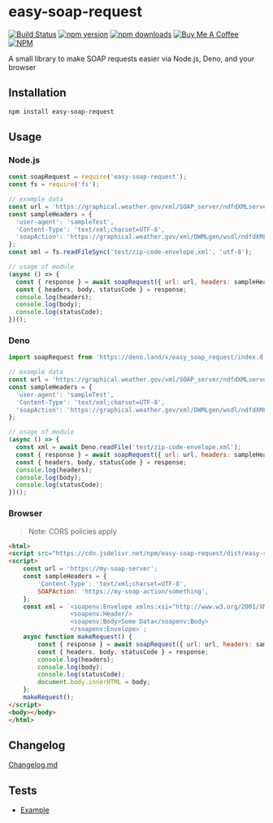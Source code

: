 # easy-soap-request

[![Build Status](https://github.com/circa10a/easy-soap-request/workflows/release/badge.svg)](https://github.com/circa10a/easy-soap-request/actions)
[![npm version](https://img.shields.io/npm/v/easy-soap-request.svg?style=flat-square)](https://www.npmjs.com/package/easy-soap-request)
[![npm downloads](https://img.shields.io/npm/dm/easy-soap-request.svg?style=flat-square)](https://npm-stat.com/charts.html?package=easy-soap-request&from=2018-03-29)
[![Buy Me A Coffee](https://img.shields.io/badge/BuyMeACoffee-Donate-ff813f.svg?logo=CoffeeScript&style=flat-square)](https://www.buymeacoffee.com/caleblemoine)
[![NPM](https://nodei.co/npm/easy-soap-request.png?downloads=true&downloadRank=true&stars=true)](https://nodei.co/npm/easy-soap-request)

A small library to make SOAP requests easier via Node.js, Deno, and your browser

## Installation

```bash
npm install easy-soap-request
```

## Usage

### Node.js

```js
const soapRequest = require('easy-soap-request');
const fs = require('fs');

// example data
const url = 'https://graphical.weather.gov/xml/SOAP_server/ndfdXMLserver.php';
const sampleHeaders = {
  'user-agent': 'sampleTest',
  'Content-Type': 'text/xml;charset=UTF-8',
  'soapAction': 'https://graphical.weather.gov/xml/DWMLgen/wsdl/ndfdXML.wsdl#LatLonListZipCode',
};
const xml = fs.readFileSync('test/zip-code-envelope.xml', 'utf-8');

// usage of module
(async () => {
  const { response } = await soapRequest({ url: url, headers: sampleHeaders, xml: xml, timeout: 1000 }); // Optional timeout parameter(milliseconds)
  const { headers, body, statusCode } = response;
  console.log(headers);
  console.log(body);
  console.log(statusCode);
})();
```

### Deno

```js
import soapRequest from 'https://deno.land/x/easy_soap_request/index.d.js';

// example data
const url = 'https://graphical.weather.gov/xml/SOAP_server/ndfdXMLserver.php';
const sampleHeaders = {
  'user-agent': 'sampleTest',
  'Content-Type': 'text/xml;charset=UTF-8',
  'soapAction': 'https://graphical.weather.gov/xml/DWMLgen/wsdl/ndfdXML.wsdl#LatLonListZipCode',
};

// usage of module
(async () => {
  const xml = await Deno.readFile('test/zip-code-envelope.xml');
  const { response } = await soapRequest({ url: url, headers: sampleHeaders, xml: xml });
  const { headers, body, statusCode } = response;
  console.log(headers);
  console.log(body);
  console.log(statusCode);
})();
```

### Browser

> Note: CORS policies apply

```html
<html>
<script src="https://cdn.jsdelivr.net/npm/easy-soap-request/dist/easy-soap-request.js"></script>
<script>
    const url = 'https://my-soap-server';
    const sampleHeaders = {
        'Content-Type': 'text/xml;charset=UTF-8',
        SOAPAction: 'https://my-soap-action/something',
    };
    const xml = `<soapenv:Envelope xmlns:xsi="http://www.w3.org/2001/XMLSchema-instance" xmlns:xsd="http://www.w3.org/2001/XMLSchema" xmlns:soapenv="http://schemas.xmlsoap.org/soap/envelope/">
                 <soapenv:Header/>
                 <soapenv:Body>Some Data</soapenv:Body>
                 </soapenv:Envelope>`;
    async function makeRequest() {
        const { response } = await soapRequest({ url: url, headers: sampleHeaders, xml: xml, timeout: 1000 });
        const { headers, body, statusCode } = response;
        console.log(headers);
        console.log(body);
        console.log(statusCode);
        document.body.innerHTML = body;
    };
    makeRequest();
</script>
<body></body>
</html>
```

## Changelog

[Changelog.md](CHANGELOG.md)

## Tests

* [Example](https://github.com/circa10a/easy-soap-request/tree/master/test)
